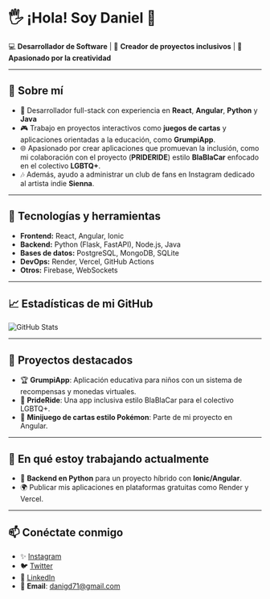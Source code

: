 # 🖐️ ¡Hola! Soy **Daniel** 👋  
💻 **Desarrollador de Software** | 🌈 **Creador de proyectos inclusivos** | 🎨 **Apasionado por la creatividad**

---

## 📜 Sobre mí
- 🚀 Desarrollador full-stack con experiencia en **React**, **Angular**, **Python** y **Java** 
- 🎮 Trabajo en proyectos interactivos como **juegos de cartas** y aplicaciones orientadas a la educación, como **GrumpiApp**.  
- 🌐 Apasionado por crear aplicaciones que promuevan la inclusión, como mi colaboración con el proyecto (**PRIDERIDE**) estilo **BlaBlaCar** enfocado en el colectivo **LGBTQ+**.  
- 🎶 Además, ayudo a administrar un club de fans en Instagram dedicado al artista indie **Sienna**.  

---

## 🔧 Tecnologías y herramientas
- **Frontend:** React, Angular, Ionic  
- **Backend:** Python (Flask, FastAPI), Node.js, Java  
- **Bases de datos:** PostgreSQL, MongoDB, SQLite  
- **DevOps:** Render, Vercel, GitHub Actions  
- **Otros:** Firebase, WebSockets  

---

## 📈 Estadísticas de mi GitHub
<!-- Puedes usar servicios como https://github.com/anuraghazra/github-readme-stats para personalizar -->
![GitHub Stats](https://github-readme-stats.vercel.app/api?username=tuusuario&show_icons=true&theme=radical)

---

## 🚧 Proyectos destacados
- 🏆 **GrumpiApp**: Aplicación educativa para niños con un sistema de recompensas y monedas virtuales.  
- 🚗 **PrideRide**: Una app inclusiva estilo BlaBlaCar para el colectivo LGBTQ+.  
- 🎲 **Minijuego de cartas estilo Pokémon**: Parte de mi proyecto en Angular.  

---

## 🌟 En qué estoy trabajando actualmente
- 🤖 **Backend en Python** para un proyecto híbrido con **Ionic/Angular**.  
- 🌍 Publicar mis aplicaciones en plataformas gratuitas como Render y Vercel.  

---

## 📫 Conéctate conmigo
- ✨ [Instagram]([https://instagram.com/tuclubdefans](https://www.instagram.com/dani90gd/))  
- 🐦 [Twitter]([https://twitter.com/tuusuario](https://x.com/Dani9oGD))  
- 💼 [LinkedIn]([https://linkedin.com/in/tuusuario](https://www.linkedin.com/in/daniel-garc%C3%ADa-d%C3%ADaz-0a970862/))  
- 📧 **Email**: danigd71@gmail.com  
